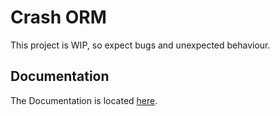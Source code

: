# Crash ORM

This project is WIP, so expect bugs and unexpected behaviour.

## Documentation
The Documentation is located [here](docs/Readme.md).


